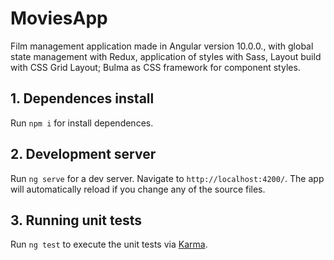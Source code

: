 # MoviesApp

Film management application made in Angular version 10.0.0., with global state management with Redux, application of styles with Sass, Layout build with CSS Grid Layout; Bulma as CSS framework for component styles. 

## 1. Dependences install

Run `npm i` for install dependences.

## 2. Development server

Run `ng serve` for a dev server. Navigate to `http://localhost:4200/`. The app will automatically reload if you change any of the source files.

## 3. Running unit tests

Run `ng test` to execute the unit tests via [Karma](https://karma-runner.github.io).
